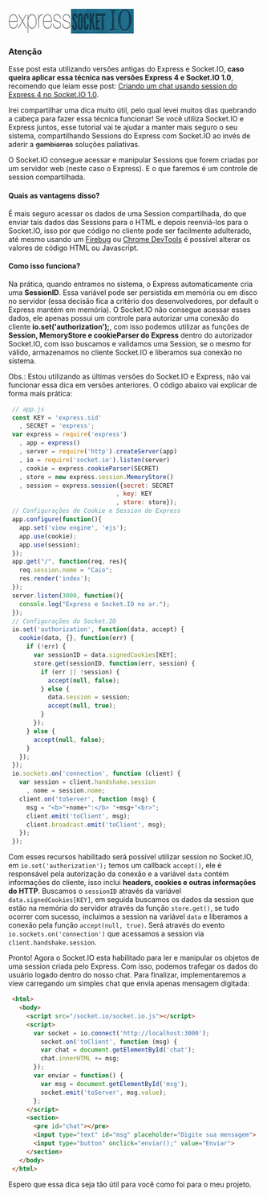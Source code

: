 ![Compartilhando Session entre Express e Socket.IO](images/express-socketio.jpg "Compartilhando Session entre Express e Socket.IO")

### Atenção

Esse post esta utilizando versões antigas do Express e Socket.IO, **caso queira aplicar essa técnica nas versões Express 4 e Socket.IO 1.0**, recomendo que leiam esse post: [Criando um chat usando session do Express 4 no Socket.IO 1.0]({{site.url}}/criando-um-chat-usando-session-do-express-4-no-socket-io-1-0/ "Criando um chat usando session do Express 4 no Socket.IO 1.0").

Irei compartilhar uma dica muito útil, pelo qual levei muitos dias quebrando a cabeça para fazer essa técnica funcionar! Se você utiliza Socket.IO e Express juntos, esse tutorial vai te ajudar a manter mais seguro o seu sistema, compartilhando Sessions do Express com Socket.IO ao invés de aderir a ~~gambiarras~~ soluções paliativas.

O Socket.IO consegue acessar e manipular Sessions que forem criadas por um servidor web (neste caso o Express). E o que faremos é um controle de session compartilhada.

#### Quais as vantagens disso?

É mais seguro acessar os dados de uma Session compartilhada, do que enviar tais dados das Sessions para o HTML e depois reenviá-los para o Socket.IO, isso por que código no cliente pode ser facilmente adulterado, até mesmo usando um [Firebug](http://getfirebug.com "Firebug") ou [Chrome DevTools](https://developers.google.com/chrome-developer-tools/ "Chrome DevTools") é possível alterar os valores de código HTML ou Javascript.

#### Como isso funciona?

Na prática, quando entramos no sistema, o Express automaticamente cria uma **SessionID**. Essa variável pode ser persistida em memória ou em disco no servidor (essa decisão fica a critério dos desenvolvedores, por default o Express mantém em memória). O Socket.IO não consegue acessar esses dados, ele apenas possui um controle para autorizar uma conexão do cliente **io.set('authorization');**, com isso podemos utilizar as funções de **Session, MemoryStore e cookieParser do Express** dentro do autorizador Socket.IO, com isso buscamos e validamos uma Session, se o mesmo for válido, armazenamos no cliente Socket.IO e liberamos sua conexão no sistema.

Obs.: Estou utilizando as últimas versões do Socket.IO e Express, não vai funcionar essa dica em versões anteriores. O código abaixo vai explicar de forma mais prática:

``` javascript
 // app.js
 const KEY = 'express.sid'
   , SECRET = 'express';
 var express = require('express')
   , app = express()
   , server = require('http').createServer(app)
   , io = require('socket.io').listen(server)
   , cookie = express.cookieParser(SECRET)
   , store = new express.session.MemoryStore()
   , session = express.session({secret: SECRET
                              , key: KEY
                              , store: store});
 // Configurações de Cookie e Session do Express
 app.configure(function(){
   app.set('view engine', 'ejs');
   app.use(cookie);
   app.use(session);
 });
 app.get("/", function(req, res){
   req.session.nome = "Caio";
   res.render('index');
 });
 server.listen(3000, function(){
   console.log("Express e Socket.IO no ar.");
 });
 // Configurações do Socket.IO
 io.set('authorization', function(data, accept) {
   cookie(data, {}, function(err) {
     if (!err) {
       var sessionID = data.signedCookies[KEY];
       store.get(sessionID, function(err, session) {
         if (err || !session) {
           accept(null, false);
         } else {
           data.session = session;
           accept(null, true);
         }
       });
     } else {
       accept(null, false);
     }
   });
 });
 io.sockets.on('connection', function (client) {
   var session = client.handshake.session
     , nome = session.nome;
   client.on('toServer', function (msg) {
     msg = "<b>"+nome+":</b> "+msg+"<br>";
     client.emit('toClient', msg);
     client.broadcast.emit('toClient', msg);
   });
 });
``` 

Com esses recursos habilitado será possível utilizar session no Socket.IO, em `io.set('authorization');` temos um callback `accept()`, ele é responsável pela autorização da conexão e a variável `data` contém informações do cliente, isso inclui **headers, cookies e outras informações do HTTP**. Buscamos o `sessionID` através da variável `data.signedCookies[KEY]`, em seguida buscamos os dados da session que estão na memória do servidor através da função `store.get()`, se tudo ocorrer com sucesso, incluimos a session na variável `data` e liberamos a conexão pela função `accept(null, true)`. Será através do evento `io.sockets.on('connection')` que acessamos a session via `client.handshake.session`.

Pronto! Agora o Socket.IO esta habilitado para ler e manipular os objetos de uma session criada pelo Express. Com isso, podemos trafegar os dados do usuário logado dentro do nosso chat. Para finalizar, implementaremos a view carregando um simples chat que envia apenas mensagem digitada:

``` html
 <html>
   <body>
     <script src="/socket.io/socket.io.js"></script>
     <script>
       var socket = io.connect('http://localhost:3000');
         socket.on('toClient', function (msg) {
         var chat = document.getElementById('chat');
         chat.innerHTML += msg;
       });
       var enviar = function() {
         var msg = document.getElementById('msg');
         socket.emit('toServer', msg.value);
       };
     </script>
     <section>
       <pre id="chat"></pre>
       <input type="text" id="msg" placeholder="Digite sua mensagem">
       <input type="button" onclick="enviar();" value="Enviar">
     </section>
   </body>
 </html>
``` 

Espero que essa dica seja tão útil para você como foi para o meu projeto.